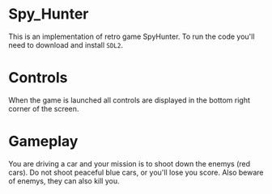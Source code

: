 # Spy_Hunter
This is an implementation of retro game SpyHunter. 
To run the code you'll need to download and install `SDL2`. 

# Controls
When the game is launched all controls are displayed in the bottom right corner of the screen. 

# Gameplay
You are driving a car and your mission is to shoot down the enemys (red cars). Do not shoot peaceful blue cars, or you'll lose you score. Also beware of enemys, they can also kill you.
